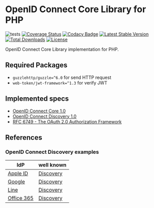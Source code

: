 # OpenID Connect Core Library for PHP

![tests](https://github.com/oidcphp/core/workflows/tests/badge.svg)
[![Coverage Status][coverage-svg]][coverage-link]
[![Codacy Badge][codacy-svg]][codacy-link]
[![Latest Stable Version][latest-stable-svg]][packagist-link]
[![Total Downloads][total-download-svg]][packagist-link]
[![License][license-svg]][license-link]

OpenID Connect Core Library implementation for PHP.

[license-svg]: https://img.shields.io/badge/license-MIT-brightgreen.svg
[license-link]: https://github.com/oidcphp/core/blob/master/LICENSE
[coverage-svg]: https://codecov.io/gh/oidcphp/core/branch/master/graph/badge.svg
[coverage-link]: https://codecov.io/gh/oidcphp/core
[codacy-svg]: https://api.codacy.com/project/badge/Grade/d1d31fd3aa3644839e18bb929a20d993
[codacy-link]: https://www.codacy.com/manual/oidcphp/core
[latest-stable-svg]: https://poser.pugx.org/oidc/core/v/stable
[total-download-svg]: https://poser.pugx.org/oidc/core/d/total.svg
[packagist-link]: https://packagist.org/packages/oidc/core

## Required Packages

* `guzzlehttp/guzzle=^6.0` for send HTTP request
* `web-token/jwt-framework=^1.3` for verify JWT

## Implemented specs

* [OpenID Connect Core 1.0][spec-openid-core]
* [OpenID Connect Discovery 1.0][spec-openid-discovery]
* [RFC 6749 - The OAuth 2.0 Authorization Framework][spec-rfc6749]

[spec-openid-core]: https://openid.net/specs/openid-connect-core-1_0.html
[spec-openid-discovery]: https://openid.net/specs/openid-connect-discovery-1_0.html
[spec-rfc6749]: https://tools.ietf.org/html/rfc6749

## References

### OpenID Connect Discovery examples

| IdP | well known |
| --- | --- |
| [Apple ID](https://developer.apple.com/sign-in-with-apple/) | [Discovery](https://appleid.apple.com/.well-known/openid-configuration) |
| [Google](https://developers.google.com/identity/protocols/OpenIDConnect) | [Discovery](https://accounts.google.com/.well-known/openid-configuration) |
| [Line](https://developers.line.biz/en/docs/line-login/web/integrate-line-login/) | [Discovery](https://access.line.me/.well-known/openid-configuration) |
| [Office 365](https://www.office.com/) | [Discovery](https://login.microsoftonline.com/common/.well-known/openid-configuration) |
